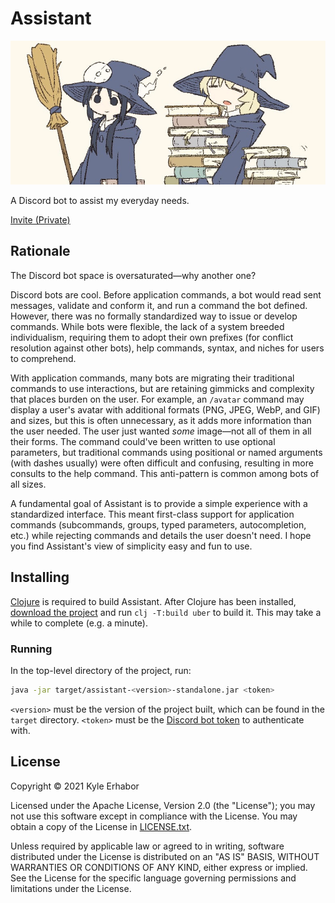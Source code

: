 # Assistant

![Banner](./banner.png)

A Discord bot to assist my everyday needs.

[Invite (Private)](https://discord.com/api/oauth2/authorize?client_id=856158596344709130&permissions=8192&scope=applications.commands%20bot)

## Rationale

The Discord bot space is oversaturated—why another one?

Discord bots are cool. Before application commands, a bot would read sent messages, validate and conform it, and run a
command the bot defined. However, there was no formally standardized way to issue or develop commands. While bots were
flexible, the lack of a system breeded individualism, requiring them to adopt their own prefixes (for conflict
resolution against other bots), help commands, syntax, and niches for users to comprehend.

With application commands, many bots are migrating their traditional commands to use interactions, but are
retaining gimmicks and complexity that places burden on the user. For example, an `/avatar` command may display a 
user's avatar with additional formats (PNG, JPEG, WebP, and GIF) and sizes, but this is often unnecessary, as it adds 
more information than the user needed. The user just wanted *some* image—not all of them in all their forms. The 
command could've been written to use optional parameters, but traditional commands using positional or named arguments 
(with dashes usually) were often difficult and confusing, resulting in more consults to the help command. This
anti-pattern is common among bots of all sizes.

A fundamental goal of Assistant is to provide a simple experience with a standardized interface. This meant first-class
support for application commands (subcommands, groups, typed parameters, autocompletion, etc.) while rejecting commands
and details the user doesn't need. I hope you find Assistant's view of simplicity easy and fun to use.

## Installing

[Clojure](https://clojure.org/guides/getting_started) is required to build Assistant. After Clojure has been installed,
[download the project](https://github.com/KyleErhabor/assistant/releases/latest) and run `clj -T:build uber` to build
it. This may take a while to complete (e.g. a minute).

### Running

In the top-level directory of the project, run:
```sh
java -jar target/assistant-<version>-standalone.jar <token>
```

`<version>` must be the version of the project built, which can be found in the `target` directory. `<token>` must be
the [Discord bot token](https://discord.com/developers/applications) to authenticate with.

## License

Copyright © 2021 Kyle Erhabor

Licensed under the Apache License, Version 2.0 (the "License"); you may not use this software except in compliance with
the License. You may obtain a copy of the License in [LICENSE.txt](./LICENSE.txt).

Unless required by applicable law or agreed to in writing, software distributed under the License is distributed on an
"AS IS" BASIS, WITHOUT WARRANTIES OR CONDITIONS OF ANY KIND, either express or implied. See the License for the specific
language governing permissions and limitations under the License.

